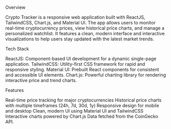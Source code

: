 Overview

Crypto Tracker is a responsive web application built with ReactJS, TailwindCSS, Chart.js, and Material UI. The app allows users to monitor real-time cryptocurrency prices, view historical price charts, and manage a personalized watchlist. It features a clean, modern interface and interactive visualizations to help users stay updated with the latest market trends.

Tech Stack

ReactJS: Component-based UI development for a dynamic single-page application.
TailwindCSS: Utility-first CSS framework for rapid and responsive styling.
Material UI: Prebuilt React components for consistent and accessible UI elements.
Chart.js: Powerful charting library for rendering interactive price and trend charts.

Features

Real-time price tracking for major cryptocurrencies
Historical price charts with multiple timeframes (24h, 7d, 30d, 1y)
Responsive design for mobile and desktop
Clean, modern UI using Material UI and TailwindCSS
Interactive charts powered by Chart.js
Data fetched from the CoinGecko API.
